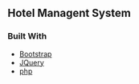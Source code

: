 ## Hotel Managent System
### Built With
* [Bootstrap](https://getbootstrap.com)
* [JQuery](https://jquery.com)
* [php](https://www.php.net/)